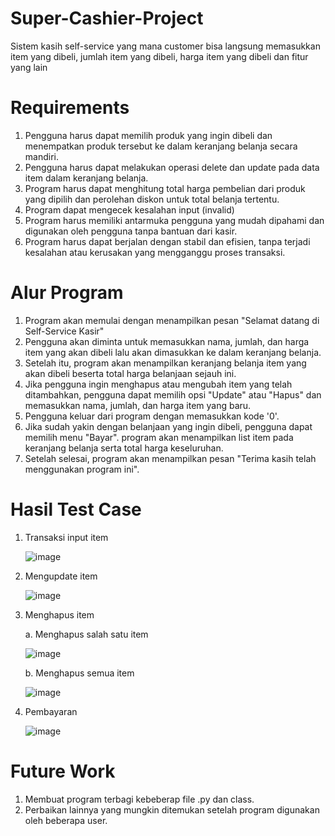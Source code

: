 # Super-Cashier-Project
Sistem kasih self-service yang mana customer bisa langsung memasukkan item yang dibeli, jumlah item yang dibeli, harga item yang dibeli dan fitur yang lain

# Requirements
1. Pengguna harus dapat memilih produk yang ingin dibeli dan menempatkan produk tersebut ke dalam keranjang belanja secara mandiri.
2. Pengguna harus dapat melakukan operasi delete dan update pada data item dalam keranjang belanja.
3. Program harus dapat menghitung total harga pembelian dari produk yang dipilih dan perolehan diskon untuk total belanja tertentu.
4. Program dapat mengecek kesalahan input (invalid)
5. Program harus memiliki antarmuka pengguna yang mudah dipahami dan digunakan oleh pengguna tanpa bantuan dari kasir.
6. Program harus dapat berjalan dengan stabil dan efisien, tanpa terjadi kesalahan atau kerusakan yang mengganggu proses transaksi.

# Alur Program
1. Program akan memulai dengan menampilkan pesan "Selamat datang di Self-Service Kasir"
2. Pengguna akan diminta untuk memasukkan nama, jumlah, dan harga item yang akan dibeli lalu akan dimasukkan ke dalam keranjang belanja.
3. Setelah itu, program akan menampilkan keranjang belanja item yang akan dibeli beserta total harga belanjaan sejauh ini.
4. Jika pengguna ingin menghapus atau mengubah item yang telah ditambahkan, pengguna dapat memilih opsi "Update" atau "Hapus" dan memasukkan nama, jumlah, dan harga item yang baru.
5. Pengguna keluar dari program dengan memasukkan kode '0'.
6. Jika sudah yakin dengan belanjaan yang ingin dibeli, pengguna dapat memilih menu "Bayar". program akan menampilkan list item pada keranjang belanja serta total harga keseluruhan.
7. Setelah selesai, program akan menampilkan pesan "Terima kasih telah menggunakan program ini".

# Hasil Test Case
1. Transaksi input item

    ![image](https://user-images.githubusercontent.com/91892470/232286741-a304058f-ef4e-4cd6-9dbe-bcb370daa980.png)

2. Mengupdate item

    ![image](https://user-images.githubusercontent.com/91892470/232286458-a32a6d3a-94f2-4e86-beff-0d29ac54ad4e.png)

3. Menghapus item

    a. Menghapus salah satu item
    
      ![image](https://user-images.githubusercontent.com/91892470/232287014-af6fd8f6-c3f6-4d40-9ecf-14be9d704c74.png)
      
       

    b. Menghapus semua item

      ![image](https://user-images.githubusercontent.com/91892470/232286511-9e5fa1e3-b38e-4d79-8b09-c112a79985c2.png)
      

4. Pembayaran

    ![image](https://user-images.githubusercontent.com/91892470/232288108-9b7a6b62-6675-432a-9c00-2c2e74b1d5e4.png)
    
# Future Work

1. Membuat program terbagi kebeberap file .py dan class.
2. Perbaikan lainnya yang mungkin ditemukan setelah program digunakan oleh beberapa user.
